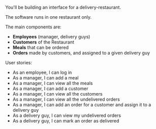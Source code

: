 You'll be building an interface for a delivery-restaurant.

The software runs in one restaurant only.

The main components are:

- **Employees** (manager, delivery guys)
- **Customers** of the Restaurant
- **Meals** that can be ordered
- **Orders** made by customers, and assigned to a given delivery guy

User stories:

- As an employee, I can log in
- As a manager, I can add a meal
- As a manager, I can view all the meals
- As a manager, I can add a customer
- As a manager, I can view all the customers
- As a manager, I can view all the undelivered orders
- As a manager, I can add an order for a customer and assign it to a delivery guy
- As a delivery guy, I can view my undelivered orders
- As a delivery guy, I can mark an order as delivered


